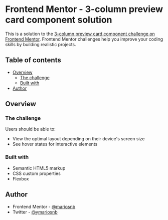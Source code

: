 # Frontend Mentor - 3-column preview card component solution

This is a solution to the [3-column preview card component challenge on Frontend Mentor](https://www.frontendmentor.io/challenges/3column-preview-card-component-pH92eAR2-). Frontend Mentor challenges help you improve your coding skills by building realistic projects. 

## Table of contents

- [Overview](#overview)
  - [The challenge](#the-challenge)
  - [Built with](#built-with)
- [Author](#author)

## Overview

### The challenge

Users should be able to:

- View the optimal layout depending on their device's screen size
- See hover states for interactive elements

### Built with

- Semantic HTML5 markup
- CSS custom properties
- Flexbox

## Author

- Frontend Mentor - [@mariosnb](https://www.frontendmentor.io/profile/yourusername)
- Twitter - [@ymariosnb](https://www.twitter.com/mariosnb)
